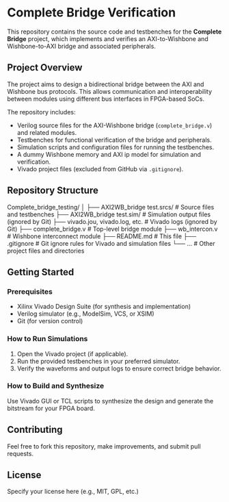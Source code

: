 # Complete Bridge Verification

This repository contains the source code and testbenches for the **Complete Bridge** project, which implements and verifies an AXI-to-Wishbone and Wishbone-to-AXI bridge and associated peripherals.

## Project Overview

The project aims to design a bidirectional bridge between the AXI and Wishbone bus protocols. This allows communication and interoperability between modules using different bus interfaces in FPGA-based SoCs.

The repository includes:

- Verilog source files for the AXI-Wishbone bridge (`complete_bridge.v`) and related modules.
- Testbenches for functional verification of the bridge and peripherals.
- Simulation scripts and configuration files for running the testbenches.
- A dummy Wishbone memory and AXI ip model for simulation and verification.
- Vivado project files (excluded from GitHub via `.gitignore`).

## Repository Structure
Complete_bridge_testing/
│
├── AXI2WB_bridge test.srcs/ # Source files and testbenches
├── AXI2WB_bridge test.sim/ # Simulation output files (ignored by Git)
├── vivado.jou, vivado.log, etc. # Vivado logs (ignored by Git)
├── complete_bridge.v # Top-level bridge module
├── wb_intercon.v # Wishbone interconnect module
├── README.md # This file
├── .gitignore # Git ignore rules for Vivado and simulation files
└── ... # Other project files and directories


## Getting Started

### Prerequisites

- Xilinx Vivado Design Suite (for synthesis and implementation)
- Verilog simulator (e.g., ModelSim, VCS, or XSIM)
- Git (for version control)

### How to Run Simulations

1. Open the Vivado project (if applicable).
2. Run the provided testbenches in your preferred simulator.
3. Verify the waveforms and output logs to ensure correct bridge behavior.

### How to Build and Synthesize

Use Vivado GUI or TCL scripts to synthesize the design and generate the bitstream for your FPGA board.

## Contributing

Feel free to fork this repository, make improvements, and submit pull requests.

## License

Specify your license here (e.g., MIT, GPL, etc.)





